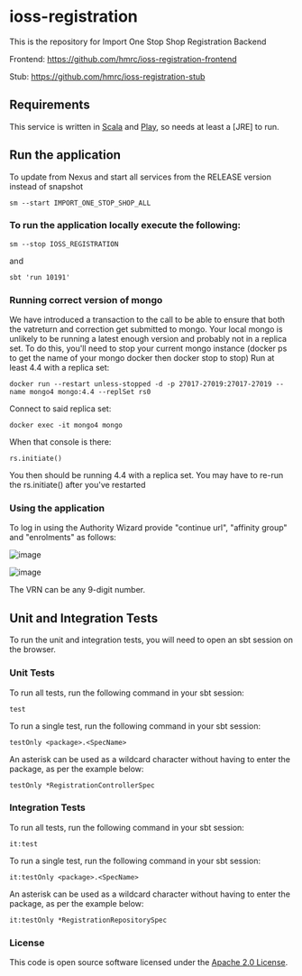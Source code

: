 
# ioss-registration

This is the repository for Import One Stop Shop Registration Backend

Frontend: https://github.com/hmrc/ioss-registration-frontend

Stub: https://github.com/hmrc/ioss-registration-stub

Requirements
------------

This service is written in [Scala](http://www.scala-lang.org/) and [Play](http://playframework.com/), so needs at least a [JRE] to run.

## Run the application

To update from Nexus and start all services from the RELEASE version instead of snapshot
```
sm --start IMPORT_ONE_STOP_SHOP_ALL
```

### To run the application locally execute the following:
```
sm --stop IOSS_REGISTRATION
```
and
```
sbt 'run 10191'
```

### Running correct version of mongo
We have introduced a transaction to the call to be able to ensure that both the vatreturn and correction get submitted to mongo.
Your local mongo is unlikely to be running a latest enough version and probably not in a replica set.
To do this, you'll need to stop your current mongo instance (docker ps to get the name of your mongo docker then docker stop <name> to stop)
Run at least 4.4 with a replica set:
```  
docker run --restart unless-stopped -d -p 27017-27019:27017-27019 --name mongo4 mongo:4.4 --replSet rs0
```
Connect to said replica set:
```
docker exec -it mongo4 mongo
```
When that console is there:
```
rs.initiate()
```
You then should be running 4.4 with a replica set. You may have to re-run the rs.initiate() after you've restarted


### Using the application
To log in using the Authority Wizard provide "continue url", "affinity group" and "enrolments" as follows:

![image](https://user-images.githubusercontent.com/48218839/145985763-ffb28570-7679-46a9-96fa-e93996f03c23.png)

![image](https://user-images.githubusercontent.com/48218839/145842926-c318cb10-70c3-4186-a839-b1928c8e2625.png)

The VRN can be any 9-digit number.

[//]: # (To successfully register go through the journey providing the answers as follows:)

[//]: # (1.)

[//]: # (![image]&#40;https://user-images.githubusercontent.com/48218839/145986022-f387e3d0-0a41-47d7-9d39-f3b290b8e3ea.png&#41;)

[//]: # ()
[//]: # (2.)

[//]: # (![image]&#40;https://user-images.githubusercontent.com/48218839/145986122-d6f513ba-be1a-4a8c-9e9a-671580719bcd.png&#41;)

[//]: # ()
[//]: # (3.)

[//]: # (![image]&#40;https://user-images.githubusercontent.com/48218839/145986164-4cd4a00a-ec91-4167-be36-e35b9232e672.png&#41;)

[//]: # ()
[//]: # (4.)

[//]: # (![image]&#40;https://user-images.githubusercontent.com/48218839/145986669-58fecb10-16b3-4822-9c8c-6efd3bff325a.png&#41;)

[//]: # ()
[//]: # (5.)

[//]: # (![image]&#40;https://user-images.githubusercontent.com/48218839/145986756-de78aad1-a215-42a0-a71b-aff8ee771103.png&#41;)

[//]: # ()
[//]: # (6.)

[//]: # (![image]&#40;https://user-images.githubusercontent.com/48218839/145986873-fbae18cd-ce3d-46fa-aa10-c9d51aa0cabc.png&#41;)

[//]: # ()
[//]: # (7.)

[//]: # (![image]&#40;https://user-images.githubusercontent.com/48218839/145987158-977dac92-15bb-40e5-84b1-835f836b020f.png&#41;)

Unit and Integration Tests
------------

To run the unit and integration tests, you will need to open an sbt session on the browser.

### Unit Tests

To run all tests, run the following command in your sbt session:
```
test
```

To run a single test, run the following command in your sbt session:
```
testOnly <package>.<SpecName>
```

An asterisk can be used as a wildcard character without having to enter the package, as per the example below:
```
testOnly *RegistrationControllerSpec
```

### Integration Tests

To run all tests, run the following command in your sbt session:
```
it:test
```

To run a single test, run the following command in your sbt session:
```
it:testOnly <package>.<SpecName>
```

An asterisk can be used as a wildcard character without having to enter the package, as per the example below:
```
it:testOnly *RegistrationRepositorySpec
```

### License

This code is open source software licensed under the [Apache 2.0 License]("http://www.apache.org/licenses/LICENSE-2.0.html").
